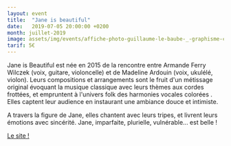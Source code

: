 ```yaml
---
layout: event
title:  "Jane is beautiful"
date:   2019-07-05 20:00:00 +0200
month: juillet-2019
image: assets/img/events/affiche-photo-guillaume-le-baube-_-graphisme-camille-lebegue-_-bassdef.jpg
tarif: 5€
---
```


Jane is Beautiful est née en 2015 de la rencontre entre Armande Ferry Wilczek (voix, guitare, violoncelle) et de Madeline Ardouin (voix, ukulélé, violon). Leurs compositions et arrangements sont le fruit d'un métissage original évoquant la musique classique avec leurs thèmes aux cordes frottées, et empruntent à l'univers folk des harmonies vocales colorées . Elles captent leur audience en instaurant une ambiance douce et intimiste.

A travers la figure de Jane, elles chantent avec leurs tripes, et livrent leurs émotions avec sincérité. Jane, imparfaite, plurielle, vulnérable... est belle !

[Le site !](https://www.janeisbeautiful.com/)
